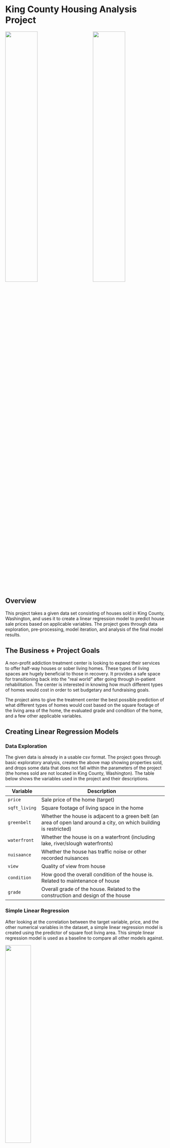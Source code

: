 # King County Housing Analysis Project 

<img src=images/homes_sold_map.png width=45% align="right">
<img src=images/topograph_map.jpg width=45% alighn="left">

## Overview 

This project takes a given data set consisting of houses sold in King County, Washington, and uses it to create a linear regression model to predict house sale prices based on applicable variables.  The project goes through data exploration, pre-processing, model iteration, and analysis of the final model results. 

## The Business + Project Goals 

A non-profit addiction treatment center is looking to expand their services to offer half-way houses or sober living homes.  These types of living spaces are hugely beneficial to those in recovery.  It provides a safe space for transitioning back into the "real world" after going through in-patient rehabilitation.  The center is interested in knowing how much different types of homes would cost in order to set budgetary and fundraising goals.   

The project aims to give the treatment center the best possible prediction of what different types of homes would cost based on the square footage of the living area of the home, the evaluated grade and condition of the home, and a few other applicable variables.  

## Creating Linear Regression Models 

### Data Exploration 

The given data is already in a usable csv format. The project goes through basic exploratory analysis, creates the above map showing properties sold, and drops some data that does not fall within the parameters of the project (the homes sold are not located in King County, Washington).  The table below shows the variables used in the project and their descriptions.

| Variable | Description | 
| ------- | ------- | 
| `price` | Sale price of the home (target) |
| `sqft_living` | Square footage of living space in the home |
| `greenbelt`| Whether the house is adjacent to a green belt (an area of open land around a city, on which building is restricted) | 
| `waterfront` | Whether the house is on a waterfront (including lake, river/slough waterfronts) |
| `nuisaance` | Whether the house has traffic noise or other recorded nuisances | 
| `view` | Quality of view from house | 
| `condition` | How good the overall condition of the house is. Related to maintenance of house |
| `grade` | Overall grade of the house. Related to the construction and design of the house | 

### Simple Linear Regression 

After looking at the correlation between the target variable, price, and the other numerical variables in the dataset, a simple linear regression model is created using the predictor of square foot living area.  This simple linear regression model is used as a baseline to compare all other models against.

<img src=images/simple_regression_best_fit.png width=40% align="center">


### Linear Regression with Categorical Variables

In order to incorporate categorical variables, encoding is applied.  The variables transformed in this manner are: `waterfront`, `greenbelt`, `nuisance`, `view`, `grade`, and `condition`.  Once this is accomplished, a regression model with these variables and `sqft_living` is fitted.  The model is an improvement from the simple linear regression model in terms of r-squared and mean absolute error statistics.  It includes more statistically significant variables, however we do see about 6 coefficients that are not statistically significant.

<img src=images/multi_regression_fitted_values.png width=40% align="center">

> In comparison to the Line of Best Fit visual for the simple linear regression model, we can see the fitted values from our more complex model better align to our known data.

### Logrithmic Transformation of Price

The target variable, price, has an underlying distribution with a dramatic right skew. In order to try and improve upon the model, the project applies a logarithmic transformation on price and fits a new model with this transformed target. This model is an improvement as all but one of the coefficients become statistically significant at an alpha of 0.05.  Furthermore, the mean absolute error decreases from the previous model as well.

### Drop Outliers in Price

Rather than a logarithmic transformation, this iteration attempts to create a more normal distribution of price by dropping the outliers in this variable.  The resulting model shows marginal improvement from the original complex regression in terms of the r-squared and mean absolute error statistics.  However, the mean absolute error is slightly greater (and therefore worse) than the model with the logarithmic transformation. Furthermore, this model has less statistically significant coefficients than the log transformed model. 

### Final Model

For the purposes of this project, it is more important to have a lower error rate and more usable information for the business to take into account (which means more statistically significant coefficients) than it is to simply have the highest r-squared statistic. With this in mind, and based on the model iterations above, one last model is created where the outliers in price are dropped, and then a logarithmic transformation is applied to this variable as well prior to modeling.   

## Final Regression Results 

The final model explains about 47% of the variation in our target price (specifically ln(price)), is statistically significant overall, and includes variables that are statistically significant. Furthermore, the mean absolute error shows that the average error for the model predictions are about plus or minus $335,000.  

Based on the variables used in regression, we will define an 'average home' as one with about 2130 square feet living area, no waterfront, no recorded nuisances, no view, and a grade and condition rating of average.  This average home is predicted to cost about $760,000.

The project describes the impact of each statistically significant coefficient in detail.  For the purposes of this summary, please see the below tornado plot.  The percent increase or decrease in predicted house price is shown for each statistically significant coefficient.

<img src=images/tornado_plot.png width=50% align="center">

## Conclusion 
### Suggestions 

#### 1. Minimum Budget

Budget a minimum of $760,000 per home plan to purchase.  This is the predicted price of our defined average home.

#### 2. Condition

For King County, Washington, the condition of a home ranges from poor to very good. Homes with an average condition have "some evidence of deferred maintenance" with "a few minor repairs needed." Based on this description and the center's needs it is recommended to look at homes with a minimum condition of average.  If a home with a condition of poor, the home price would be about 16% cheaper, however these "worn out" homes will need maintenance -- the cost of which can negate any savings from purchasing such a home.

Furthermore, it would be wise to set aside about an additional $53,000 if looking at homes with a condition of Good. Homes with this condition will cost only 7% more and will need little to no maintenance prior to opening for service.

<img src=images/condition_recommend.png width=40% align="center">

#### 3. Grade

King County has a grade scale that goes from "1 Cabin" up to "13 Mansion." A home with an average (7) grade is described as one with "average grade of construction and design" and it is "commonly seen in plats and older sub-divisions."  It is also important to note the King County has set building standards for homes -- they must be of grade 6 or above to meet these standards. Grades "8 Good" through "10 Very Good" show sequentially better materials used in construction and more thoughtful or appealing designs.  Lastly, grades "11 Excellent" on up all consist of custom designs and top tier materials used in construction.

With these descriptions in mind, it is recommended to purchase a home with a minimum grade of "6 Low Average".  Compared to our defined average home, the center could save about $120,000 if a home of this grade was purchased.  

On the other hand, if homes with grades Good, Better, or Very Good are being considered for purchase it would be wise to set aside $148,000, $399,000, or $639,000 respectively.  It is recommended to not purchase homes with grades Excellent or above due to the steep increase in sale prices.

<img src=images/grade_recommend.png width=40% align="center">

### Next Steps 

Many times, when companies or individuals try to create half-way homes or sober living homes in residential areas, there can be harmful push back from the communities.  It would be wise to investigate how the zone affects the sale price of homes and plan accordingly -- either by adjusting amount of money put towards a home in or out of a residential zone, or by getting out in the community prior to opening a home in a residential area to help easy community fears and biases to those in recovery.    

This next step would be best implemented after potential purchases have been narrowed down to specific cities or towns in King County, due to the complexity behind zoning ordinances.  Zones are defined by the cities and towns themselves rather than by the county, and do not follow any easily accessible boundaries, such as zip code lines (as we can see from the images below).  

<img src=images/zip_code_map.jpg width=42% align="left"> 
<img src=images/Smallzonemap.png width=45% align="right"> 